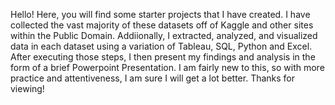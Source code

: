 Hello! Here, you will find some starter projects that I have created. I have collected the vast majority of these datasets off of Kaggle and other sites within the Public Domain. Addiionally, I extracted, analyzed, and visualized data in each dataset using a variation of Tableau, SQL, Python and Excel. After executing those steps, I then present my findings and analysis in the form of a brief Powerpoint Presentation. I am fairly new to this, so with more practice and attentiveness, I am sure I will get a lot better. Thanks for viewing!

